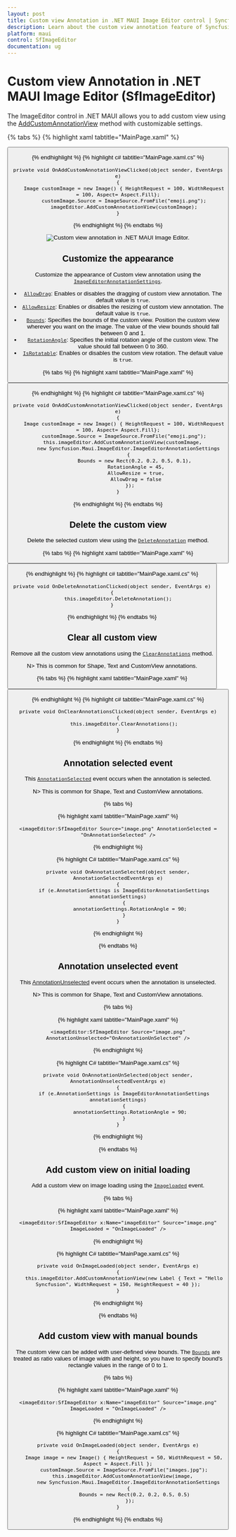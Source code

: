 ```yaml
---
layout: post
title: Custom view Annotation in .NET MAUI Image Editor control | Syncfusion
description: Learn about the custom view annotation feature of Syncfusion .NET MAUI Image Editor(SfImageEditor) control.
platform: maui
control: SfImageEditor
documentation: ug
---
```


# Custom view Annotation in .NET MAUI Image Editor (SfImageEditor)

The ImageEditor control in .NET MAUI allows you to add custom view using the [AddCustomAnnotationView](https://help.syncfusion.com/cr/maui/Syncfusion.Maui.ImageEditor.SfImageEditor.html#Syncfusion_Maui_ImageEditor_SfImageEditor_AddCustomAnnotationView_Microsoft_Maui_Controls_View_Syncfusion_Maui_ImageEditor_ImageEditorAnnotationSettings_) method with customizable settings.

{% tabs %}
{% highlight xaml tabtitle="MainPage.xaml" %}

   <Grid RowDefinitions="0.9*, 0.1*">
        <imageEditor:SfImageEditor x:Name="imageEditor"
                                   Source="image.jpeg" />
        <Button Grid.Row="1"
                Clicked="OnAddCustomAnnotationViewClicked" />
    </Grid>  

{% endhighlight %}
{% highlight c# tabtitle="MainPage.xaml.cs" %}

    private void OnAddCustomAnnotationViewClicked(object sender, EventArgs e)
    {
        Image customImage = new Image() { HeightRequest = 100, WidthRequest = 100, Aspect= Aspect.Fill};
        customImage.Source = ImageSource.FromFile("emoji.png");
        imageEditor.AddCustomAnnotationView(customImage);
    }

{% endhighlight %}
{% endtabs %}

![Custom view annotation in .NET MAUI Image Editor.](images/custom-view/imageeditor-customview.gif)

## Customize the appearance

Customize the appearance of Custom view annotation using the [`ImageEditorAnnotationSettings`](https://help.syncfusion.com/cr/maui/Syncfusion.Maui.ImageEditor.ImageEditorAnnotationSettings.html).

* [`AllowDrag`](https://help.syncfusion.com/cr/maui/Syncfusion.Maui.ImageEditor.ImageEditorAnnotationSettings.html#Syncfusion_Maui_ImageEditor_ImageEditorAnnotationSettings_AllowDrag): Enables or disables the dragging of custom view annotation. The default value is `true`.
* [`AllowResize`](https://help.syncfusion.com/cr/maui/Syncfusion.Maui.ImageEditor.ImageEditorAnnotationSettings.html#Syncfusion_Maui_ImageEditor_ImageEditorAnnotationSettings_AllowResize): Enables or disables the resizing of custom view annotation. The default value is `true`.
* [`Bounds`](https://help.syncfusion.com/cr/maui/Syncfusion.Maui.ImageEditor.ImageEditorAnnotationSettings.html#Syncfusion_Maui_ImageEditor_ImageEditorAnnotationSettings_Bounds): Specifies the bounds of the custom view. Position the custom view wherever you want on the image. The value of the view bounds should fall between 0 and 1.
* [`RotationAngle`](https://help.syncfusion.com/cr/maui/Syncfusion.Maui.ImageEditor.ImageEditorTextSettings.html#Syncfusion_Maui_ImageEditor_ImageEditorTextSettings_RotationAngle): Specifies the initial rotation angle of the custom view. The value should fall between 0 to 360.
* [`IsRotatable`](https://help.syncfusion.com/cr/maui/Syncfusion.Maui.ImageEditor.ImageEditorTextSettings.html#Syncfusion_Maui_ImageEditor_ImageEditorTextSettings_IsRotatable): Enables or disables the custom view rotation. The default value is `true`.

{% tabs %}
{% highlight xaml tabtitle="MainPage.xaml" %}

   <Grid RowDefinitions="0.9*, 0.1*">
        <imageEditor:SfImageEditor x:Name="imageEditor"
                                   Source="image.jpeg" />
        <Button Grid.Row="1"
                Clicked="OnAddCustomAnnotationViewClicked" />
    </Grid>  

{% endhighlight %}
{% highlight c# tabtitle="MainPage.xaml.cs" %}

    private void OnAddCustomAnnotationViewClicked(object sender, EventArgs e)
    {
        Image customImage = new Image() { HeightRequest = 100, WidthRequest = 100, Aspect= Aspect.Fill};
        customImage.Source = ImageSource.FromFile("emoji.png");
        this.imageEditor.AddCustomAnnotationView(customImage, 
            new Syncfusion.Maui.ImageEditor.ImageEditorAnnotationSettings 
            { 
                Bounds = new Rect(0.2, 0.2, 0.5, 0.1), 
                RotationAngle = 45,
                AllowResize = true,
                AllowDrag = false
            });
    }

{% endhighlight %}
{% endtabs %}

## Delete the custom view

Delete the selected custom view using the [`DeleteAnnotation`](https://help.syncfusion.com/cr/maui/Syncfusion.Maui.ImageEditor.SfImageEditor.html#Syncfusion_Maui_ImageEditor_SfImageEditor_DeleteAnnotation) method.

{% tabs %}
{% highlight xaml tabtitle="MainPage.xaml" %}

   <Grid RowDefinitions="0.9*, 0.1*">
        <imageEditor:SfImageEditor x:Name="imageEditor"
                                   Source="image.jpeg" />
        <Button Grid.Row="1"
                Text="DeleteAnnotation"
                Clicked="OnDeleteAnnotationClicked" />
    </Grid>  

{% endhighlight %}
{% highlight c# tabtitle="MainPage.xaml.cs" %}

    private void OnDeleteAnnotationClicked(object sender, EventArgs e)
    {
        this.imageEditor.DeleteAnnotation();
    }

{% endhighlight %}
{% endtabs %}

## Clear all custom view

Remove all the custom view annotations using the [`ClearAnnotations`](https://help.syncfusion.com/cr/maui/Syncfusion.Maui.ImageEditor.SfImageEditor.html#Syncfusion_Maui_ImageEditor_SfImageEditor_ClearAnnotations) method.

N> This is common for Shape, Text and CustomView annotations.

{% tabs %}
{% highlight xaml tabtitle="MainPage.xaml" %}

   <Grid RowDefinitions="0.9*, 0.1*">
        <imageEditor:SfImageEditor x:Name="imageEditor"
                                   Source="image.jpeg" />
        <Button Grid.Row="1"
                Text="ClearAnnotations"
                Clicked="OnClearAnnotationsClicked" />
    </Grid>  

{% endhighlight %}
{% highlight c# tabtitle="MainPage.xaml.cs" %}

    private void OnClearAnnotationsClicked(object sender, EventArgs e)
    {
        this.imageEditor.ClearAnnotations();
    }

{% endhighlight %}
{% endtabs %}

## Annotation selected event

This [`AnnotationSelected`](https://help.syncfusion.com/cr/maui/Syncfusion.Maui.ImageEditor.SfImageEditor.html#Syncfusion_Maui_ImageEditor_SfImageEditor_AnnotationSelected) event occurs when the annotation is selected.

N> This is common for Shape, Text and CustomView annotations.

{% tabs %}

{% highlight xaml tabtitle="MainPage.xaml" %}

    <imageEditor:SfImageEditor Source="image.png" AnnotationSelected = "OnAnnotationSelected" />

{% endhighlight %}

{% highlight C# tabtitle="MainPage.xaml.cs" %}

    private void OnAnnotationSelected(object sender, AnnotationSelectedEventArgs e)
    {
        if (e.AnnotationSettings is ImageEditorAnnotationSettings annotationSettings)
        {
            annotationSettings.RotationAngle = 90;
        }
    }

{% endhighlight %}

{% endtabs %}

## Annotation unselected event

This [AnnotationUnselected](https://help.syncfusion.com/cr/maui/Syncfusion.Maui.ImageEditor.SfImageEditor.html#Syncfusion_Maui_ImageEditor_SfImageEditor_AnnotationUnselected) event occurs when the annotation is unselected.

N> This is common for Shape, Text and CustomView annotations.

{% tabs %}

{% highlight xaml tabtitle="MainPage.xaml" %}

    <imageEditor:SfImageEditor Source="image.png" AnnotationUnselected="OnAnnotationUnSelected" />

{% endhighlight %}

{% highlight C# tabtitle="MainPage.xaml.cs" %}

    private void OnAnnotationUnSelected(object sender, AnnotationUnselectedEventArgs e)
    {
        if (e.AnnotationSettings is ImageEditorAnnotationSettings annotationSettings)
        {
            annotationSettings.RotationAngle = 90;
        }
    }

{% endhighlight %}

{% endtabs %}

## Add custom view on initial loading

Add a custom view on image loading using the [`Imageloaded`](https://help.syncfusion.com/cr/maui/Syncfusion.Maui.ImageEditor.SfImageEditor.html#Syncfusion_Maui_ImageEditor_SfImageEditor_ImageLoaded) event.

{% tabs %}

{% highlight xaml tabtitle="MainPage.xaml" %}

    <imageEditor:SfImageEditor x:Name="imageEditor" Source="image.png" ImageLoaded = "OnImageLoaded" />

{% endhighlight %}

{% highlight C# tabtitle="MainPage.xaml.cs" %}

    private void OnImageLoaded(object sender, EventArgs e)
    {
        this.imageEditor.AddCustomAnnotationView(new Label { Text = "Hello Syncfusion", WidthRequest = 150, HeightRequest = 40 });
    }

{% endhighlight %}

{% endtabs %}


## Add custom view with manual bounds

The custom view can be added with user-defined view bounds. The [`Bounds`](https://help.syncfusion.com/cr/maui/Syncfusion.Maui.ImageEditor.ImageEditorAnnotationSettings.html#Syncfusion_Maui_ImageEditor_ImageEditorAnnotationSettings_Bounds) are treated as ratio values of image width and height, so you have to specify bound's rectangle values in the range of 0 to 1.

{% tabs %}

{% highlight xaml tabtitle="MainPage.xaml" %}

    <imageEditor:SfImageEditor x:Name="imageEditor" Source="image.png" ImageLoaded = "OnImageLoaded" />

{% endhighlight %}

{% highlight C# tabtitle="MainPage.xaml.cs" %}

    private void OnImageLoaded(object sender, EventArgs e)
    {
        Image image = new Image() { HeightRequest = 50, WidthRequest = 50, Aspect = Aspect.Fill };
        customImage.Source = ImageSource.FromFile("images.jpg");
        this.imageEditor.AddCustomAnnotationView(image, 
            new Syncfusion.Maui.ImageEditor.ImageEditorAnnotationSettings 
            { 
                Bounds = new Rect(0.2, 0.2, 0.5, 0.5) 
            });
    }

{% endhighlight %}
{% endtabs %}
